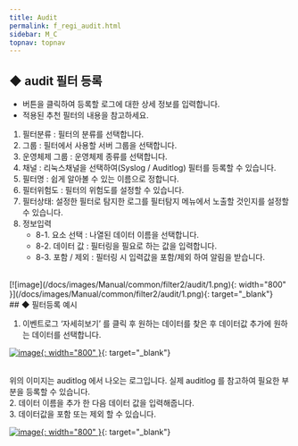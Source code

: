 ```yaml
---
title: Audit
permalink: f_regi_audit.html
sidebar: M_C
topnav: topnav
---
```


## ◆ audit 필터 등록
- 버튼을 클릭하여 등록할 로그에 대한 상세 정보를 입력합니다.
- 적용된 추천 필터의 내용을 참고하세요.

1. 필터분류 : 필터의 분류를 선택합니다.
2. 그룹 : 필터에서 사용할 서버 그룹을 선택합니다.
3. 운영체제 그룹 : 운영체제 종류를 선택합니다.
4. 채널 : 리눅스채널을 선택하여(Syslog / Auditlog) 필터를 등록할 수 있습니다. 
5. 필터명 : 쉽게 알아볼 수 있는 이름으로 정합니다.
6. 필터위험도 : 필터의 위험도를 설정할 수 있습니다. 
7. 필터상태: 설정한 필터로 탐지한 로그를 필터탐지 메뉴에서 노출할 것인지를 설정할 수 있습니다.
8. 정보입력
     - 8-1. 요소 선택 : 나열된 데이터 이름을 선택합니다.
     - 8-2. 데이터 값 : 필터링을 필요로 하는 값을 입력합니다.
     - 8-3. 포함 / 제외 : 필터링 시 입력값을 포함/제외 하여 알림을 받습니다.

<br />
[![image](/docs/images/Manual/common/filter2/audit/1.png){: width="800" }](/docs/images/Manual/common/filter2/audit/1.png){: target="_blank"} 

 
<br />
## ◆ 필터등록 예시 

1. 이벤트로그 ‘자세히보기’ 를 클릭 후 원하는 데이터를 찾은 후 데이터값 추가에 원하는 데이터를 선택합니다.

[![image](/docs/images/Manual/common/filter2/audit/2.png){: width="800" }](/docs/images/Manual/common/filter2/audit/2.png){: target="_blank"} 

<br />
     위의 이미지는 auditlog 에서  나오는 로그입니다.
     실제 auditlog 를 참고하여 필요한 부분을 등록할 수 있습니다.

<br />
2. 데이터 이름을 추가 한 다음 데이터 값을 입력해줍니다.

<br />
3. 데이터값을 포함 또는 제외 할 수 있습니다. 

[![image](/docs/images/Manual/common/filter2/audit/3.png){: width="800" }](/docs/images/Manual/common/filter2/audit/3.png){: target="_blank"} 